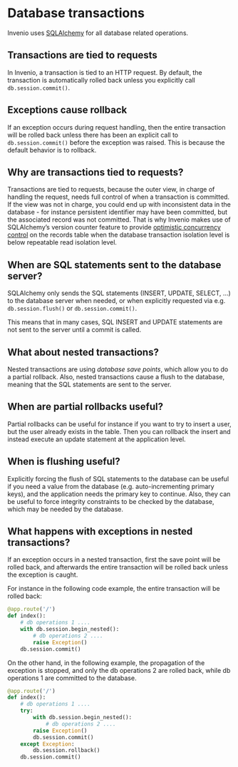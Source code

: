 # Database transactions

Invenio uses [SQLAlchemy](https://www.sqlalchemy.org) for all database related operations.

## Transactions are tied to requests

In Invenio, a transaction is tied to an HTTP request. By default, the transaction is
automatically rolled back unless you explicitly call ``db.session.commit()``.

## Exceptions cause rollback

If an exception occurs during request handling, then the entire transaction will be
rolled back unless there has been an explicit call to ``db.session.commit()``
before the exception was raised. This is because the default behavior is to rollback.

## Why are transactions tied to requests?

Transactions are tied to requests, because the outer view, in charge of handling the
request, needs full control of when a transaction is committed. If the view was not
in charge, you could end up with inconsistent data in the database - for instance
persistent identifier may have been committed, but the associated record was not committed.
That is why Invenio makes use of SQLAlchemy’s version counter feature to provide [optimistic
concurrency control](concurrency-control.md) on the records table when the database
transaction isolation level is below repeatable read isolation level.

## When are SQL statements sent to the database server?

SQLAlchemy only sends the SQL statements (INSERT, UPDATE, SELECT, …) to the database
server when needed, or when explicitly requested via e.g. ``db.session.flush()`` or
``db.session.commit()``.

This means that in many cases, SQL INSERT and UPDATE statements are not sent to the
server until a commit is called.

## What about nested transactions?

Nested transactions are using *database save points*, which allow you to do a partial
rollback. Also, nested transactions cause a flush to the database, meaning that
the SQL statements are sent to the server.

## When are partial rollbacks useful?

Partial rollbacks can be useful for instance if you want to try to insert a user,
but the user already exists in the table. Then you can rollback the insert and
instead execute an update statement at the application level.

## When is flushing useful?

Explicitly forcing the flush of SQL statements to the database can be useful
if you need a value from the database (e.g. auto-incrementing primary keys),
and the application needs the primary key to continue. Also, they can be
useful to force integrity constraints to be checked by the database,
which may be needed by the database.

## What happens with exceptions in nested transactions?

If an exception occurs in a nested transaction, first the save point will be
rolled back, and afterwards the entire transaction will be rolled back unless
the exception is caught.

For instance in the following code example, the entire transaction will be rolled back:

```python
@app.route('/')
def index():
    # db operations 1 ....
    with db.session.begin_nested():
        # db operations 2 ....
        raise Exception()
    db.session.commit()
```

On the other hand, in the following example, the propagation of the exception is stopped,
and only the db operations 2 are rolled back, while db operations 1 are committed to
the database.

```python
@app.route('/')
def index():
    # db operations 1 ....
    try:
        with db.session.begin_nested():
            # db operations 2 ....
        raise Exception()
        db.session.commit()
    except Exception:
        db.session.rollback()
    db.session.commit()
```
